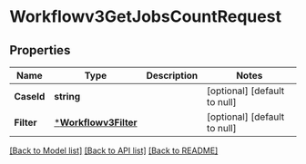# Workflowv3GetJobsCountRequest

## Properties
Name | Type | Description | Notes
------------ | ------------- | ------------- | -------------
**CaseId** | **string** |  | [optional] [default to null]
**Filter** | [***Workflowv3Filter**](workflowv3Filter.md) |  | [optional] [default to null]

[[Back to Model list]](../README.md#documentation-for-models) [[Back to API list]](../README.md#documentation-for-api-endpoints) [[Back to README]](../README.md)

